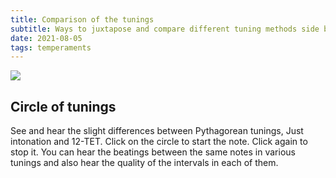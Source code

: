 ```yaml
---
title: Comparison of the tunings
subtitle: Ways to juxtapose and compare different tuning methods side by side
date: 2021-08-05
tags: temperaments
---
```


<img src="/media/theory/et-limits.svg" />

## Circle of tunings

See and hear the slight differences between Pythagorean tunings, Just intonation and 12-TET. Click on the circle to start the note. Click again to stop it. You can hear the beatings between the same notes in various tunings and also hear the quality of the intervals in each of them.

<tuning-circle />

